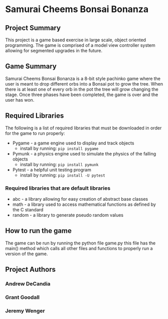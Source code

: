 # Samurai Cheems Bonsai Bonanza

## Project Summary

This project is a game based exercise in large scale, object oriented programming. The game is comprised of a model view controller system allowing for segmented upgrades in the future. 

## Game Summary

Samurai Cheems Bonsai Bonanza is a 8-bit style pachinko game where the user is meant to drop different orbs into a Bonsai pot to grow the tree. When there is at least one of every orb in the pot the tree will grow changing the stage. Once three phases have been completed, the game is over and the user has won.

## Required Libraries

The following is a list of required libraries that must be downloaded in order for the game to run properly:

- Pygame - a game engine used to display and track objects
    - install by running: `pip install pygame`
- Pymunk - a physics engine used to simulate the physics of the falling objects
    - install by running: `pip install pymunk`
- Pytest - a helpful unit testing program
    - install by running: `pip install -U pytest`

### Required libraries that are default libraries
- abc - a library allowing for easy creation of abstract base classes
- math - a library used to access mathematical functions as defined by the C standard
- random - a library to generate pseudo random values

## How to run the game

The game can be run by running the python file game.py this file has the main() method which calls all other files and functions to properly run a version of the game.

## Project Authors

### Andrew DeCandia

### Grant Goodall

### Jeremy Wenger
